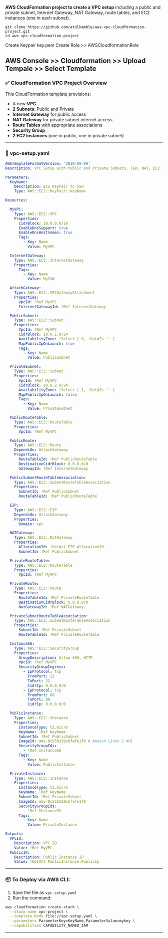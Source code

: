 **AWS CloudFormation project to create a VPC setup** including a public and private subnet, Internet Gateway, NAT Gateway, route tables, and EC2 instances (one in each subnet).
```
git clone https://github.com/atulkamble/aws-vpc-cloudformation-project.git
cd aws-vpc-cloudformation-project
```
Create Keypair key.pem
Create Role >> AWSCloudformationRole

AWS Console >> Cloudformation >> Upload Tempale >> Select Template 
---

### ✅ **CloudFormation VPC Project Overview**

This CloudFormation template provisions:

* A new **VPC**
* **2 Subnets**: Public and Private
* **Internet Gateway** for public access
* **NAT Gateway** for private subnet internet access
* **Route Tables** with appropriate associations
* **Security Group**
* **2 EC2 Instances** (one in public, one in private subnet)

---

### 📁 **vpc-setup.yaml**

```yaml
AWSTemplateFormatVersion: '2010-09-09'
Description: VPC Setup with Public and Private Subnets, IGW, NAT, EC2 Instances

Parameters:
  KeyName:
    Description: EC2 KeyPair to SSH
    Type: AWS::EC2::KeyPair::KeyName

Resources:

  MyVPC:
    Type: AWS::EC2::VPC
    Properties:
      CidrBlock: 10.0.0.0/16
      EnableDnsSupport: true
      EnableDnsHostnames: true
      Tags:
        - Key: Name
          Value: MyVPC

  InternetGateway:
    Type: AWS::EC2::InternetGateway
    Properties:
      Tags:
        - Key: Name
          Value: MyIGW

  AttachGateway:
    Type: AWS::EC2::VPCGatewayAttachment
    Properties:
      VpcId: !Ref MyVPC
      InternetGatewayId: !Ref InternetGateway

  PublicSubnet:
    Type: AWS::EC2::Subnet
    Properties:
      VpcId: !Ref MyVPC
      CidrBlock: 10.0.1.0/24
      AvailabilityZone: !Select [ 0, !GetAZs '' ]
      MapPublicIpOnLaunch: true
      Tags:
        - Key: Name
          Value: PublicSubnet

  PrivateSubnet:
    Type: AWS::EC2::Subnet
    Properties:
      VpcId: !Ref MyVPC
      CidrBlock: 10.0.2.0/24
      AvailabilityZone: !Select [ 1, !GetAZs '' ]
      MapPublicIpOnLaunch: false
      Tags:
        - Key: Name
          Value: PrivateSubnet

  PublicRouteTable:
    Type: AWS::EC2::RouteTable
    Properties:
      VpcId: !Ref MyVPC

  PublicRoute:
    Type: AWS::EC2::Route
    DependsOn: AttachGateway
    Properties:
      RouteTableId: !Ref PublicRouteTable
      DestinationCidrBlock: 0.0.0.0/0
      GatewayId: !Ref InternetGateway

  PublicSubnetRouteTableAssociation:
    Type: AWS::EC2::SubnetRouteTableAssociation
    Properties:
      SubnetId: !Ref PublicSubnet
      RouteTableId: !Ref PublicRouteTable

  EIP:
    Type: AWS::EC2::EIP
    DependsOn: AttachGateway
    Properties:
      Domain: vpc

  NATGateway:
    Type: AWS::EC2::NatGateway
    Properties:
      AllocationId: !GetAtt EIP.AllocationId
      SubnetId: !Ref PublicSubnet

  PrivateRouteTable:
    Type: AWS::EC2::RouteTable
    Properties:
      VpcId: !Ref MyVPC

  PrivateRoute:
    Type: AWS::EC2::Route
    Properties:
      RouteTableId: !Ref PrivateRouteTable
      DestinationCidrBlock: 0.0.0.0/0
      NatGatewayId: !Ref NATGateway

  PrivateSubnetRouteTableAssociation:
    Type: AWS::EC2::SubnetRouteTableAssociation
    Properties:
      SubnetId: !Ref PrivateSubnet
      RouteTableId: !Ref PrivateRouteTable

  InstanceSG:
    Type: AWS::EC2::SecurityGroup
    Properties:
      GroupDescription: Allow SSH, HTTP
      VpcId: !Ref MyVPC
      SecurityGroupIngress:
        - IpProtocol: tcp
          FromPort: 22
          ToPort: 22
          CidrIp: 0.0.0.0/0
        - IpProtocol: tcp
          FromPort: 80
          ToPort: 80
          CidrIp: 0.0.0.0/0

  PublicInstance:
    Type: AWS::EC2::Instance
    Properties:
      InstanceType: t2.micro
      KeyName: !Ref KeyName
      SubnetId: !Ref PublicSubnet
      ImageId: ami-0c55b159cbfafe1f0 # Amazon Linux 2 AMI
      SecurityGroupIds:
        - !Ref InstanceSG
      Tags:
        - Key: Name
          Value: PublicInstance

  PrivateInstance:
    Type: AWS::EC2::Instance
    Properties:
      InstanceType: t2.micro
      KeyName: !Ref KeyName
      SubnetId: !Ref PrivateSubnet
      ImageId: ami-0c55b159cbfafe1f0
      SecurityGroupIds:
        - !Ref InstanceSG
      Tags:
        - Key: Name
          Value: PrivateInstance

Outputs:
  VPCId:
    Description: VPC ID
    Value: !Ref MyVPC
  PublicIP:
    Description: Public Instance IP
    Value: !GetAtt PublicInstance.PublicIp
```

---

### 📦 To Deploy via AWS CLI:

1. Save the file as `vpc-setup.yaml`
2. Run the command:

```bash
aws cloudformation create-stack \
  --stack-name vpc-project \
  --template-body file://vpc-setup.yaml \
  --parameters ParameterKey=KeyName,ParameterValue=mykey \
  --capabilities CAPABILITY_NAMED_IAM
```

---
